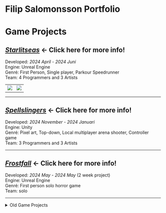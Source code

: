 # Filip Salomonsson Portfolio
# Game Projects

## [***Starlitseas***](Starlitseas) ← Click here for more info!
Developed: *2024 April - 2024 Juni*  
Engine: Unreal Engine  
Genré: First Person, Single player, Parkour Speedrunner  
Team: 4 Programmers and 3 Artists

<table>
  <tr>
    <td><img src="Starlitseas/Images/TailJump.gif" /></td>
    <td><img src="Starlitseas/Images/Level7_Glide.gif" /></td>
  </tr>
</table>

---

## [***Spellslingers***](SpellSlingers) ← Click here for more info!
Developed: *2024 November - 2024 Januari*  
Engine: Unity  
Genré: Pixel art, Top-down, Local multiplayer arena shooter, Controller game  
Team: 3 Programmers and 3 Artists  

---

## [***Frostfall***](Frostfall) ← Click here for more info!  
Developed: *2024 May - 2024 May*  (2 week project)    
Engine: Unreal Engine  
Genré: First person solo horror game  
Team: solo   

---

<details>
<summary>Old Game Projects</summary> 

## Islands of Tjom  
In 2021 i spent half a year learning how to make a cool looking cartoon style 3D rpg/survival game in unity for my degree project.   
In the link below is my essay and a powerpoint on the game (in Swedish).

Degree project essay and powerpoint: [Drive_Document](https://drive.google.com/drive/folders/1aACRJVYvIYw3PrxSMH7jPCPunhG_WQpW)

## Tjom
Tjom is a retro mario type game, made in Unity. A solo, 2 week project. Tjom has 3 levels, 2 normal and 1 boss level. Made in 2020.

Website link: [Tjom indiedb](https://www.indiedb.com/games/tjom/downloads/tjom)

![Tjom_Level1](/Assests/Tjom_Level1.png)
![Tjom_Level2](/Assests/Tjom_Level2.png)
![Tjom_Level3](/Assests/Tjom_Level3.png)
</details>
